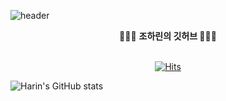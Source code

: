 ![header](https://capsule-render.vercel.app/api?type=waving&&color=0:EECDA3,100:EF629F&height=300&section=header&text=Harin's%20Github&fontSize=75&fontColor=FFFFFF)
<div align = "center">
🧑🏻‍💻 <b> 조하린의 깃허브  </b>🧑🏻‍💻 
</div>
<br>
<div align = "center">

[![Hits](https://hits.seeyoufarm.com/api/count/incr/badge.svg?url=https%3A%2F%2Fgithub.com%2Fjxharin%2Fhit-counter&count_bg=%23FF88BB&title_bg=%23F269A4&icon=github.svg&icon_color=%23FFFFFF&title=hits&edge_flat=false)](https://hits.seeyoufarm.com)
</div>


![Harin's GitHub stats](https://github-readme-stats.vercel.app/api?username=jxharin&hide=contribs,prs&show_icons=true&theme=omni)


<!-- ### Hi there 👋 -->

<!--
**jxharin/jxharin** is a ✨ _special_ ✨ repository because its `README.md` (this file) appears on your GitHub profile.

Here are some ideas to get you started:

- 🔭 I’m currently working on ...
- 🌱 I’m currently learning ...
- 👯 I’m looking to collaborate on ...
- 🤔 I’m looking for help with ...
- 💬 Ask me about ...
- 📫 How to reach me: ...
- 😄 Pronouns: ...
- ⚡ Fun fact: ...
-->
